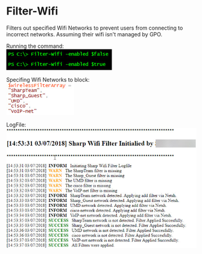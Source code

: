 # Filter-Wifi
Filters out specified Wifi Networks to prevent users from connecting to incorrect networks. Assuming their wifi isn't managed by GPO.

Running the command:<br>
![SCREENSHOT](1.jpg)

Specifing Wifi Networks to block:<br>
![SCREENSHOT](2.jpg)

LogFile:<br>
![SCREENSHOT](3.jpg)
